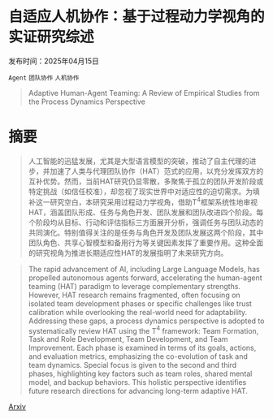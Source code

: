 # 自适应人机协作：基于过程动力学视角的实证研究综述

发布时间：2025年04月15日

`Agent` `团队协作` `人机协作`

> Adaptive Human-Agent Teaming: A Review of Empirical Studies from the Process Dynamics Perspective

# 摘要

> 人工智能的迅猛发展，尤其是大型语言模型的突破，推动了自主代理的进步，并加速了人类与代理团队协作（HAT）范式的应用，以充分发挥双方的互补优势。然而，当前HAT研究仍显零散，多聚焦于孤立的团队开发阶段或特定挑战（如信任校准），却忽视了现实世界中对适应性的迫切需求。为填补这一研究空白，本研究采用过程动力学视角，借助T$^4$框架系统性地审视HAT，涵盖团队形成、任务与角色开发、团队发展和团队改进四个阶段。每个阶段均从目标、行动和评估指标三方面展开分析，强调任务与团队动态的共同演化。特别值得关注的是任务与角色开发及团队发展这两个阶段，其中团队角色、共享心智模型和备用行为等关键因素发挥了重要作用。这种全面的研究视角为推进长期适应性HAT的发展指明了未来研究方向。

> The rapid advancement of AI, including Large Language Models, has propelled autonomous agents forward, accelerating the human-agent teaming (HAT) paradigm to leverage complementary strengths. However, HAT research remains fragmented, often focusing on isolated team development phases or specific challenges like trust calibration while overlooking the real-world need for adaptability. Addressing these gaps, a process dynamics perspective is adopted to systematically review HAT using the T$^4$ framework: Team Formation, Task and Role Development, Team Development, and Team Improvement. Each phase is examined in terms of its goals, actions, and evaluation metrics, emphasizing the co-evolution of task and team dynamics. Special focus is given to the second and third phases, highlighting key factors such as team roles, shared mental model, and backup behaviors. This holistic perspective identifies future research directions for advancing long-term adaptive HAT.

[Arxiv](https://arxiv.org/abs/2504.10918)